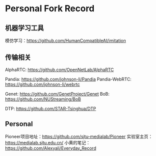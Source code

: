 # Personal Fork Record


## 机器学习工具
模仿学习：https://github.com/HumanCompatibleAI/imitation


## 传输相关
AlphaRTC: https://github.com/OpenNetLab/AlphaRTC

Pandia: https://github.com/johnson-li/Pandia
Pandia-WebRTC: https://github.com/johnson-li/webrtc

Genet: https://github.com/GenetProject/Genet
BoB: https://github.com/NUStreaming/BoB

DTP: https://github.com/STAR-Tsinghua/DTP



## Personal
Pioneer项目地址：https://github.com/sjtu-medialab/Pioneer
实验室主页：https://medialab.sjtu.edu.cn/
小黄的笔记：https://github.com/Alexyali/Everyday_Record
